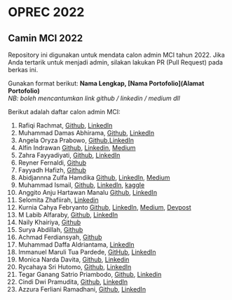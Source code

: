 # OPREC 2022

## Camin MCI 2022

Repository ini digunakan untuk mendata calon admin MCI tahun 2022. Jika Anda tertarik untuk menjadi admin, silakan lakukan PR (Pull Request) pada berkas ini.

Gunakan format berikut:
**Nama Lengkap, [Nama Portofolio](Alamat Portofolio)** <br>
_NB: boleh mencantumkan link github / linkedin / medium dll_

Berikut adalah daftar calon admin MCI:

1. Rafiqi Rachmat, [Github](https://github.com/akunlainfiqi), [LinkedIn](https://www.linkedin.com/in/rafiqirpw/)
2. Muhammad Damas Abhirama, [Github](https://github.com/abhiramadamas), [LinkedIn](https://www.linkedin.com/in/muhammad-damas-abhirama-19495b206/)
3. Angela Oryza Prabowo, [Github](https://github.com/angelaoryza),[LinkedIn](https://www.linkedin.com/in/angela-oryza-351644214/)
4. Alfin Indrawan [Github](https://github.com/AlfinIndrawan), [Linkedin](https://www.linkedin.com/in/alfinindrawan/), [Medium](https://medium.com/@alfinindrawan)
5. Zahra Fayyadiyati, [Github](https://github.com/zahrafayya), [LinkedIn](https://www.linkedin.com/in/zahra-fayyadiyati/)
6. Reyner Fernaldi, [Github](https://github.com/reynerfernaldi)
7. Fayyadh Hafizh, [Github](https://github.com/fydhfzh)
8. Abidjannna Zulfa Hamdika [Github](https://github.com/hufahamdika), [LinkedIn](https://www.linkedin.com/in/abidjannazulfahamdika/), [Medium](https://medium.com/@hansenidden18/extracting-word-embedding-sentence-embedding-from-bert-for-twitter-sentiment-analysis-d728696df8e0)
9. Muhammad Ismail, [Github](https://github.com/mail2418), [LinkedIn](https://www.linkedin.com/in/muhammad-2418-ismail/), [kaggle](https://www.kaggle.com/mail2418)
10. Anggito Anju Hartawan Manalu [Github](https://github.com/Anggito02), [LinkedIn](https://www.linkedin.com/in/anggitoanjuhartawanmanalu)
11. Selomita Zhafiirah, [Linkedin](https://www.linkedin.com/in/selomita-zhafiirah-b275371ba/)
12. Kurnia Cahya Febryanto [Github](https://github.com/kurniacf), [LinkedIn](https://www.linkedin.com/in/kurnia-cahya-febryanto/), [Medium](https://medium.com/@kurniacf), [Devpost](https://devpost.com/kurniacf?ref_content=user-portfolio&ref_feature=portfolio&ref_medium=global-nav)
13. M Labib Alfaraby, [Github](https://github.com/labibs30), [LinkedIn](https://www.linkedin.com/in/m-labib-alfaraby-a514b9202/)
14. Naily Khairiya, [Github](https://github.com/nailykhry)
15. Surya Abdillah, [Github](https://github.com/surya-abd)
16. Achmad Ferdiansyah, [Github](https://github.com/Ferdi761)
17. Muhammad Daffa Aldriantama, [LinkedIn](https://www.linkedin.com/in/mdaffaaldriantama/)
18. Immanuel Maruli Tua Pardede, [GitHub](https://github.com/immanuelmtpardede), [LinkedIn](https://www.linkedin.com/in/immanuel-maruli-tua-pardede-4819891a7/)
19. Monica Narda Davita, [Github](https://github.com/MonicaDavita), [Linkedin](https://www.linkedin.com/in/monica-davita/)
20. Rycahaya Sri Hutomo, [Github](https://github.com/rycahayash), [LinkedIn](https://www.linkedin.com/in/rycahaya-sri-hutomo-1983b9221/)
21. Tegar Ganang Satrio Priambodo, [Github](https://github.com/tegar-ganang), [Linkedin](https://www.linkedin.com/in/tegar-ganang-satrio-priambodo/)
22. Cindi Dwi Pramudita, [Github](https://github.com/cindidwipramudita), [LinkedIn](https://www.linkedin.com/in/cindi-dwi-pramudita-2b4a68195/)
23. Azzura Ferliani Ramadhani, [Github](https://github.com/azzuraf), [LinkedIn](https://www.linkedin.com/in/azzura-ferliani-ramadhani/)
